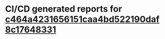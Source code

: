 # CI/CD generated reports for [c464a4231656151caa4bd522190daf8c17648331](https://github.com/hydephp/develop/commit/c464a4231656151caa4bd522190daf8c17648331)
